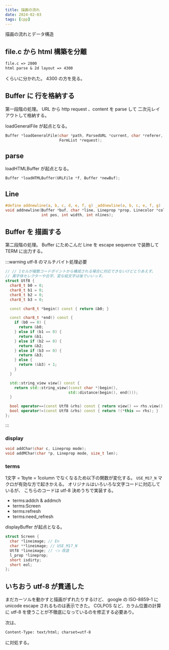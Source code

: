 ```yaml
---
title: 描画の流れ
date: 2024-02-03
tags: [cpp]
---
```


描画の流れとデータ構造

<!-- truncate -->

## file.c から html 構築を分離

```txt
file.c => 2800
html parse & 2d layout => 4300
```

くらいに分かれた。
4300 の方を見る。

## Buffer に 行を格納する

第一段階の処理。
URL から http request 、content を parse して 二次元レイアウトして格納する。

loadGeneralFile が起点となる。

```c
Buffer *loadGeneralFile(char *path, ParsedURL *current, char *referer, int flag,
                        FormList *request);
```

## parse

loadHTMLBuffer が起点となる。

```c
Buffer *loadHTMLBuffer(URLFile *f, Buffer *newBuf);
```

## Line

```c
#define addnewline(a, b, c, d, e, f, g) _addnewline(a, b, c, e, f, g)
void addnewline(Buffer *buf, char *line, Lineprop *prop, Linecolor *color,
                int pos, int width, int nlines);
```

## Buffer を 描画する

第二段階の処理。
Buffer にためこんだ Line を escape sequence で装飾して TERM に出力する。

:::warning utf-8 のマルチバイト処理必要

```cpp title="ちょっと拡張。うまくいくかな？"
// // 1セルが複数コードポイントから構成される場合に対応できないけどとりあえず。
// 異字体セレクターや合字、変な絵文字は後でいいっす。
struct Utf8 {
  char8_t b0 = 0;
  char8_t b1 = 0;
  char8_t b2 = 0;
  char8_t b3 = 0;

  const char8_t *begin() const { return &b0; }

  const char8_t *end() const {
    if (b0 == 0) {
      return &b0;
    } else if (b1 == 0) {
      return &b1;
    } else if (b2 == 0) {
      return &b2;
    } else if (b3 == 0) {
      return &b3;
    } else {
      return (&b3) + 1;
    }
  }

  std::string_view view() const {
    return std::string_view((const char *)begin(),
                            std::distance(begin(), end()));
  }

  bool operator==(const Utf8 &rhs) const { return view() == rhs.view(); }
  bool operator!=(const Utf8 &rhs) const { return !(*this == rhs); }
};
```

:::

### display

```c
void addChar(char c, Lineprop mode);
void addMChar(char *p, Lineprop mode, size_t len);
```

### terms

1文字 = 1byte = 1column でなくなるため以下の関数が変化する。
`USE_M17_N` マクロが有効な方で起きかえる。
オリジナルはいろいろな文字コードに対応しているが、
こちらのコードは utf-8 決めうちで実装する。

- terms:addch & addmch
- terms:Screen
- terms:refresh
- terms:need_refresh

displayBuffer が起点となる。

```cpp
struct Screen {
  char *lineimage; // En
  char **lineimage; // USE_M17_N
  Utf8 *lineimage; // 👈 改造
  l_prop *lineprop;
  short isdirty;
  short eol;
};
```

## いちおう utf-8 が貫通した

まだカーソルを動かすと描画がずれたりするけど、
google の ISO-8859-1 に unicode escape されるものは表示できた。
COLPOS など、カラム位置の計算に utf-8 を使うことが不徹底になっているのを修正する必要あり。

次は、

```txt
Content-Type: text/html; charset=utf-8
```

に対処する。
